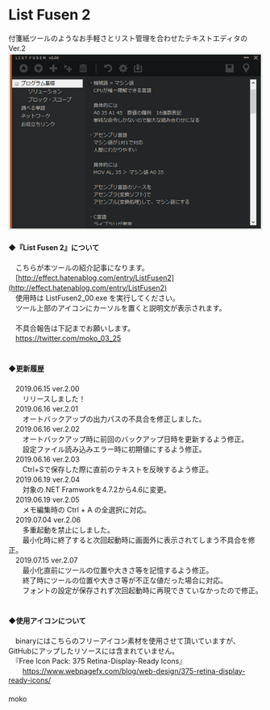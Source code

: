 # List Fusen 2
付箋紙ツールのようなお手軽さとリスト管理を合わせたテキストエディタのVer.2  　  
![image](image/LisetFusen2_01.jpg)
　  
　  
**◆『List Fusen 2』について**  
　  
　こちらが本ツールの紹介記事になります。  
　[http://effect.hatenablog.com/entry/ListFusen2](http://effect.hatenablog.com/entry/ListFusen2) 
　  
　使用時は ListFusen2_00.exe を実行してください。  
　ツール上部のアイコンにカーソルを置くと説明文が表示されます。  
　  
　不具合報告は下記までお願いします。  
　https://twitter.com/moko_03_25  
　  
　  
**◆更新履歴**  
　  
　2019.06.15 ver.2.00  
　　リリースしました！  
　2019.06.16 ver.2.01  
　　オートバックアップの出力パスの不具合を修正しました。  
　2019.06.16 ver.2.02  
　　オートバックアップ時に前回のバックアップ日時を更新するよう修正。  
　　設定ファイル読み込みエラー時に初期値にするよう修正。  
　2019.06.16 ver.2.03  
　　Ctrl+Sで保存した際に直前のテキストを反映するよう修正。  
　2019.06.19 ver.2.04  
　　対象の.NET Framworkを4.7.2から4.6に変更。  
　2019.06.19 ver.2.05  
　　メモ編集時の Ctrl + A の全選択に対応。  
　2019.07.04 ver.2.06  
　　多重起動を禁止にしました。  
　　最小化時に終了すると次回起動時に画面外に表示されてしまう不具合を修正。  
　2019.07.15 ver.2.07  
　　最小化直前にツールの位置や大きさ等を記憶するよう修正。  
　　終了時にツールの位置や大きさ等が不正な値だった場合に対応。  
　　フォントの設定が保存されず次回起動時に再現できていなかったので修正。  
　  
　  
**◆使用アイコンについて**  
　  
　binaryにはこちらのフリーアイコン素材を使用させて頂いていますが、GitHubにアップしたリソースには含まれていません。  
　『Free Icon Pack: 375 Retina-Display-Ready Icons』    
　　https://www.webpagefx.com/blog/web-design/375-retina-display-ready-icons/  
　  
moko

